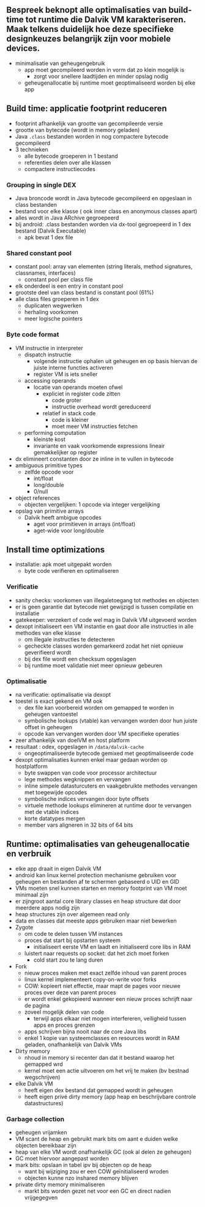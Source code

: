 
## Bespreek beknopt alle optimalisaties van build-time tot runtime die Dalvik VM karakteriseren. Maak telkens duidelijk hoe deze specifieke designkeuzes belangrijk zijn voor mobiele devices.

* minimalisatie van geheugengebruik
    * app moet gecompileerd worden in vorm dat zo klein mogelijk is
        * zorgt voor snellere laadtijden en minder opslag nodig
    * geheugenallocatie bij runtime moet geoptimaliseerd worden bij elke app

## Build time: applicatie footprint reduceren

* footprint afhankelijk van grootte van gecompileerde versie
* grootte van bytecode (wordt in memory geladen)
* Java `.class` bestanden worden in nog compactere bytecode gecompileerd
* 3 technieken
    * alle bytecode groeperen in 1 bestand
    * referenties delen over alle klassen
    * compactere instructiecodes

### Grouping in single DEX 

* Java broncode wordt in Java bytecode gecompileerd en opgeslaan in class bestanden
* bestand voor elke klasse ( ook inner class en anonymous classes apart)
* alles wordt in Java ARchive gegroepeerd
* bij android: .class bestanden worden via dx-tool gegroepeerd in 1 dex bestand (Dalvik Executable)
    * apk bevat 1 dex file

### Shared constant pool

* constant pool: array van elementen (string literals, method signatures, classnames, interfaces)
    * constant pool per class file
* elk onderdeel is een entry in constant pool
* grootste deel van class bestand is constant pool (61%)
* alle class files groeperen in 1 dex
    * duplicaten wegwerken
    * herhaling voorkomen
    * meer logische pointers

### Byte code format

* VM instructie in interpreter
    * dispatch instructie
        * volgende instructie ophalen uit geheugen en op basis hiervan de juiste interne functies activeren
        * register VM is iets sneller
    * accessing operands
        * locatie van operands moeten ofwel
            * expliciet in register code zitten
                * code groter
                *  instructie overhead wordt gereduceerd
            * relatief in stack code
                * code is kleiner
                * moet meer VM instructies fetchen
    * performing computation
        * kleinste kost
        * invariante en vaak voorkomende expressions lineair gemakkelijker op register
* dx elimineert constanten door ze inline in te vullen in bytecode
* ambiguous primitive types
    * zelfde opcode voor
        * int/float
        * long/double
        * 0/null
* object references
    * objecten vergelijken: 1 opcode via integer vergelijking
* opslag van primitive arrays
    * Dalvik heeft ambigue opcodes 
        * aget voor primitieven in arrays (int/float)
        * aget-wide voor long/double

## Install time optimizations

* installatie: apk moet uitgepakt worden
    * byte code verifieren en optimaliseren

### Verificatie

* sanity checks: voorkomen van illegaletoegang tot methodes en objecten
* er is geen garantie dat bytecode niet gewijzigd is tussen compilatie en installatie
* gatekeeper: verzekert of code wel mag in Dalvik VM uitgevoerd worden
* dexopt initialiseert een VM instantie en gaat door alle instructies in alle methodes van elke klasse
    * om illegale instructies te detecteren
    * gecheckte classes worden gemarkeerd zodat het niet opnieuw geverifieerd wordt
    * bij dex file wordt een checksum opgeslagen
    * bij runtime moet validatie niet meer opnieuw gebeuren

### Optimalisatie

* na verificatie: optimalisatie via dexopt
* toestel is exact gekend en VM ook
    * dex file kan voorbereid worden om gemapped te worden in geheugen vantoestel
    * symbolische lookups (vtable) kan vervangen worden door hun juiste offset in geheugen
    * opcode kan vervangen worden door VM specifieke operaties
* zeer afhankelijk van doelVM  en host platform
* resultaat : odex, opgeslagen in `/data/dalvik-cache`
    * ongeoptimaliseerde bytecode gemixed met geoptimaliseerde code
* dexopt optimalisaties kunnen enkel maar gedaan worden op hostplatform
    * byte swappen van code voor processor architectuur
    * lege methodes wegknippen en vervangen
    * inline simpele datasturcuters en vaakgebruikte methodes vervangen met toegewijde opcodes
    * symbolische indices vervangen door byte offsets
    * virtuele methode lookups elimineren at runtime door te vervangen met de vtable indices
    * korte datatypes mergen
    * member vars aligneren in 32 bits of 64 bits 

## Runtime: optimalisaties van geheugenallocatie en verbruik

* elke app draait in eigen Dalvik VM
* android kan linux kernel protection mechanisme gebruiken voor geheugen en bestanden af te schermen gebaseerd o UID en GID
* VMs moeten snel kunnen starten en memory footprint van VM moet minimaal zijn
* er zijngroot aantal core library classes en heap structure dat door meerdere apps nodig zijn
* heap structures zijn over algemeen read only
* data en classes dat meeste apps gebruiken maar niet bewerken
* Zygote
    * om code te delen tussen VM instances
    * proces dat start bij opstarten systeem
        * initialiseert eerste VM en laadt en initialiseerd core libs in RAM
    * luistert naar requests op socket: dat het zich moet forken
        * cold start zou te lang duren
* Fork
    * nieuw proces maken met exact zelfde inhoud van parent proces
    * linux kernel implementeert copy-on-write voor forks
    * COW: kopieert niet effectie, maar mapt de pages voor nieuwe proces over deze van parent proces
    * er wordt enkel gekopieerd wanneer een nieuw proces schrijft naar de pagina
    * zoveel mogelijk delen van code
        * terwijl apps elkaar niet mogen interfereren, veiligheid tussen apps en proces grenzen
    * apps schrijven bijna nooit naar de core Java libs
    * enkel 1 kopie van systeemclasses en resources wordt in RAM geladen, onafhankelijk van Dalvik VMs
* Dirty memory
    * nhoud in memory si recenter dan dat it bestand waarop het gemapped wrd
    * kernel moet een actie uitvoeren om het vrij te maken (bv bestnad wegschrijven)
* elke Dalvik VM
    * heeft eigen dex bestand dat gemapped wordt in geheugen
    * heeft eigen privé dirty memory (app heap en beschrijvbare controle datastructures)


### Garbage collection

* geheugen vrijamken
* VM scant de heap en gebruikt mark bits om aant e duiden welke objecten bereikbaar zijn
* heap van elke VM wordt onafhankelijk GC (ook al delen ze geheugen)
* GC moet hiervoor aangepast worden
* mark bits: opslaan in tabel ipv bij objecten op de heap
    * want bij wijziging zou er een COW geïnitialiseerd wroden
    * objecten kunne nzo inshared memory blijven
* private dirty memory minimaliseren
    * markt bits worden gezet net voor een GC en direct nadien vrijgegegven
